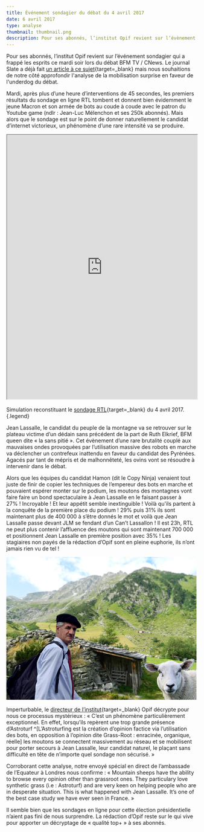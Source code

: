 ```yaml
---
title: Événement sondagier du débat du 4 avril 2017
date: 6 avril 2017
type: analyse
thumbnail: thumbnail.png
description: Pour ses abonnés, l’institut Opif revient sur l’évènement sondagier qui a frappé les esprits le 4 avril 2017 pendant le débat BFM TV/ CNews.
---
```


Pour ses abonnés, l’institut Opif revient sur l’événement sondagier qui a frappé les esprits ce mardi soir lors du débat BFM TV / CNews.
Le journal Slate a déjà fait [un article à ce sujet](http://www.slate.fr/story/142790/sondages-ligne-debat){target=_blank} mais nous souhaitions de notre côté approfondir l'analyse de la mobilisation surprise en faveur de l'underdog du débat.

Mardi, après plus d’une heure d’interventions de 45 secondes, les premiers résultats du sondage en ligne RTL tombent et donnent bien évidemment le jeune Macron et son armée de bots au coude à coude avec le patron du Youtube game (ndlr : Jean-Luc Mélenchon et ses 250k abonnés). Mais alors que le sondage est sur le point de donner naturellement le candidat d’internet victorieux, un phénomène d’une rare intensité va se produire.

<iframe height="700" src="http://jmbernard.com/images/laec/rtl/" width="100%"></iframe>

Simulation reconstituant le [sondage RTL](http://www.rtl.fr/actu/politique/le-grand-debat-quel-candidat-vous-convainc-le-plus-7787954093){target=_blank} du 4 avril 2017.{.legend}

Jean Lassalle, le candidat du peuple de la montagne va se retrouver sur le plateau victime d’un dédain sans précédent de la part de Ruth Elkrief, BFM queen dite « la sans pitié ». Cet évènement d’une rare brutalité couplé aux mauvaises ondes provoquées par l’utilisation massive des robots en marche va déclencher un contrefeux inattendu en faveur du candidat des Pyrénées. Agacés par tant de mépris et de malhonnêteté, les ovins vont se résoudre à intervenir dans le débat.

Alors que les équipes du candidat Hamon (dit le Copy Ninja) venaient tout juste de finir de copier les techniques de l’empereur des bots en marche et pouvaient espérer monter sur le podium, les moutons des montagnes vont faire faire un bond spectaculaire à Jean Lassalle en le faisant passer à 27% ! Incroyable ! Et leur appétit semble inextinguible ! Voilà qu'ils partent à la conquête de la première place du podium ! 29% puis 31% ils sont maintenant plus de 400 000 à s’être donnés le mot et voilà que Jean Lassalle passe devant JLM se fendant d’un Can’t Lassallon ! Il est 23h, RTL ne peut plus contenir l’affluence des moutons qui sont maintenant 700 000 et positionnent Jean Lassalle en première position avec 35% ! Les stagiaires non payés de la rédaction d’Opif sont en pleine euphorie, ils n’ont jamais rien vu de tel !

[![Les moutons des montagnes à la conquête des sondages pour Jean Lasalle](analyse-debat-bfm-cnews.png)](analyse-debat-bfm-cnews.png)

Imperturbable, le [directeur de l’institut](http://opif.info/article/2017-03-29/annonce-sondagegate/){target=_blank} Opif décrypte pour nous ce processus mystérieux :
« C’est un phénomène particulièrement exceptionnel. En effet, lorsqu’ils repèrent une trop grande présence d’Astroturf ^[L’Astroturfing est la création d’opinion factice via l’utilisation des bots, en opposition à l’opinion dite Grass-Root : enracinée, organique, réelle] les moutons se connectent massivement au réseau et se mobilisent pour porter secours à Jean Lassalle, leur candidat naturel, le plaçant sans difficulté en tête de n’importe quel sondage non sécurisé. »

Corroborant cette analyse, notre envoyé spécial en direct de l’ambassade de l’Equateur à Londres nous confirme :
« Mountain sheeps have the ability to browse every opinion other than grassroot ones. They particulary love synthetic grass (i.e : Astroturf) and are very keen on helping people who are in desperate situation. This is what happened with Jean Lassalle. It’s one of the best case study we have ever seen in France. »

Il semble bien que les sondages en ligne pour cette élection présidentielle n’aient pas fini de nous surprendre. La rédaction d’Opif reste sur le qui vive pour apporter un décryptage de « qualité top+ » à ses abonnés.
